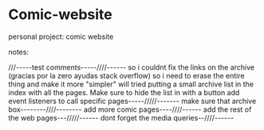 # Comic-website
personal project: comic website


notes: 

///-----test comments-----////------
so i couldnt fix the links on the archive (gracias por la zero ayudas stack overflow) so i need to erase the entire thing and make it more "simpler" will tried putting a small archive list in the index with all the pages. Make sure to hide the list in with a button
add event listeners to call specific pages-----/////-------
make sure that archive box--------////--------
add more comic pages----////------
add the rest of the web pages---/////------
dont forget the media queries--////------
